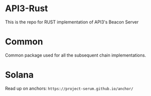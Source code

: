 # API3-Rust
This is the repo for RUST implementation of API3's Beacon Server

# Common
Common package used for all the subsequent chain implementations.

# Solana
Read up on anchors: `https://project-serum.github.io/anchor/`